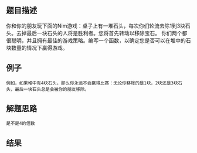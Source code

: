## 题目描述

你和你的朋友玩下面的Nim游戏：桌子上有一堆石头，每次你们轮流去除1到3块石头。去掉最后一块石头的人将是胜利者。您将首先转动以移除宝石。 你们两个都很聪明，并且拥有最佳的游戏策略。编写一个函数，以确定您是否可以在堆中的石块数量的情况下赢得游戏。 


## 例子
```
例如，如果堆中有4块石头，那么你永远不会赢得比赛：无论你移除的是1块，2块还是3块石头，最后一块石头总是会被你的朋友移除。
```
## 解题思路

    是不是4的倍数

## 结果
